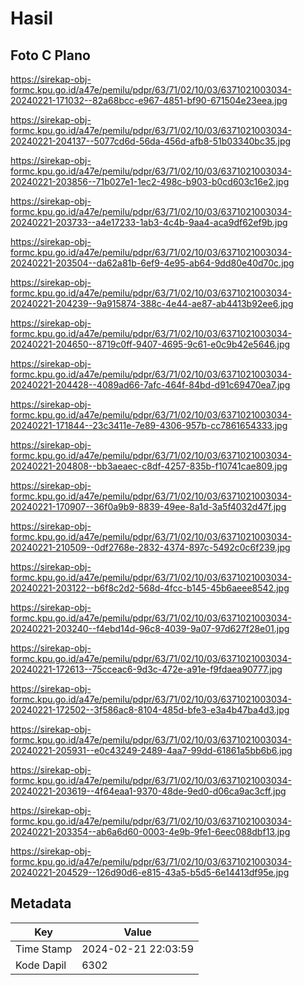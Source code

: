 # Hasil

## Foto C Plano

https://sirekap-obj-formc.kpu.go.id/a47e/pemilu/pdpr/63/71/02/10/03/6371021003034-20240221-171032--82a68bcc-e967-4851-bf90-671504e23eea.jpg

https://sirekap-obj-formc.kpu.go.id/a47e/pemilu/pdpr/63/71/02/10/03/6371021003034-20240221-204137--5077cd6d-56da-456d-afb8-51b03340bc35.jpg

https://sirekap-obj-formc.kpu.go.id/a47e/pemilu/pdpr/63/71/02/10/03/6371021003034-20240221-203856--71b027e1-1ec2-498c-b903-b0cd603c16e2.jpg

https://sirekap-obj-formc.kpu.go.id/a47e/pemilu/pdpr/63/71/02/10/03/6371021003034-20240221-203733--a4e17233-1ab3-4c4b-9aa4-aca9df62ef9b.jpg

https://sirekap-obj-formc.kpu.go.id/a47e/pemilu/pdpr/63/71/02/10/03/6371021003034-20240221-203504--da62a81b-6ef9-4e95-ab64-9dd80e40d70c.jpg

https://sirekap-obj-formc.kpu.go.id/a47e/pemilu/pdpr/63/71/02/10/03/6371021003034-20240221-204239--9a915874-388c-4e44-ae87-ab4413b92ee6.jpg

https://sirekap-obj-formc.kpu.go.id/a47e/pemilu/pdpr/63/71/02/10/03/6371021003034-20240221-204650--8719c0ff-9407-4695-9c61-e0c9b42e5646.jpg

https://sirekap-obj-formc.kpu.go.id/a47e/pemilu/pdpr/63/71/02/10/03/6371021003034-20240221-204428--4089ad66-7afc-464f-84bd-d91c69470ea7.jpg

https://sirekap-obj-formc.kpu.go.id/a47e/pemilu/pdpr/63/71/02/10/03/6371021003034-20240221-171844--23c3411e-7e89-4306-957b-cc7861654333.jpg

https://sirekap-obj-formc.kpu.go.id/a47e/pemilu/pdpr/63/71/02/10/03/6371021003034-20240221-204808--bb3aeaec-c8df-4257-835b-f10741cae809.jpg

https://sirekap-obj-formc.kpu.go.id/a47e/pemilu/pdpr/63/71/02/10/03/6371021003034-20240221-170907--36f0a9b9-8839-49ee-8a1d-3a5f4032d47f.jpg

https://sirekap-obj-formc.kpu.go.id/a47e/pemilu/pdpr/63/71/02/10/03/6371021003034-20240221-210509--0df2768e-2832-4374-897c-5492c0c6f239.jpg

https://sirekap-obj-formc.kpu.go.id/a47e/pemilu/pdpr/63/71/02/10/03/6371021003034-20240221-203122--b6f8c2d2-568d-4fcc-b145-45b6aeee8542.jpg

https://sirekap-obj-formc.kpu.go.id/a47e/pemilu/pdpr/63/71/02/10/03/6371021003034-20240221-203240--f4ebd14d-96c8-4039-9a07-97d627f28e01.jpg

https://sirekap-obj-formc.kpu.go.id/a47e/pemilu/pdpr/63/71/02/10/03/6371021003034-20240221-172613--75cceac6-9d3c-472e-a91e-f9fdaea90777.jpg

https://sirekap-obj-formc.kpu.go.id/a47e/pemilu/pdpr/63/71/02/10/03/6371021003034-20240221-172502--3f586ac8-8104-485d-bfe3-e3a4b47ba4d3.jpg

https://sirekap-obj-formc.kpu.go.id/a47e/pemilu/pdpr/63/71/02/10/03/6371021003034-20240221-205931--e0c43249-2489-4aa7-99dd-61861a5bb6b6.jpg

https://sirekap-obj-formc.kpu.go.id/a47e/pemilu/pdpr/63/71/02/10/03/6371021003034-20240221-203619--4f64eaa1-9370-48de-9ed0-d06ca9ac3cff.jpg

https://sirekap-obj-formc.kpu.go.id/a47e/pemilu/pdpr/63/71/02/10/03/6371021003034-20240221-203354--ab6a6d60-0003-4e9b-9fe1-6eec088dbf13.jpg

https://sirekap-obj-formc.kpu.go.id/a47e/pemilu/pdpr/63/71/02/10/03/6371021003034-20240221-204529--126d90d6-e815-43a5-b5d5-6e14413df95e.jpg


## Metadata

| Key        | Value               |
| ---------- | ------------------- |
| Time Stamp | 2024-02-21 22:03:59 |
| Kode Dapil | 6302                |



